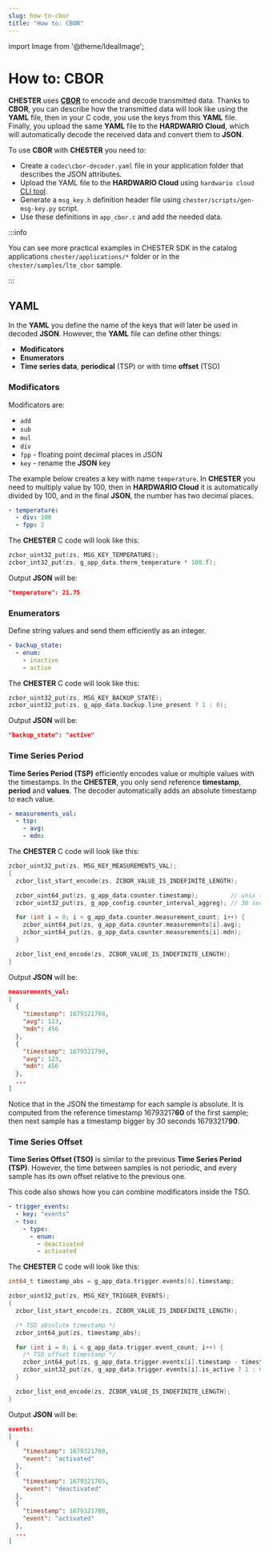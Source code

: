 ```yaml
---
slug: how-to-cbor
title: "How to: CBOR"
---
```

import Image from '@theme/IdealImage';

# How to: CBOR

**CHESTER** uses [**CBOR**](https://cbor.io/) to encode and decode transmitted data. Thanks to **CBOR**, you can describe how the transmitted data will look like using the **YAML** file, then in your C code, you use the keys from this **YAML** file. Finally, you upload the same **YAML** file to the **HARDWARIO Cloud**, which will automatically decode the received data and convert them to **JSON**.

To use **CBOR** with **CHESTER** you need to:

- Create a `codec\cbor-decoder.yaml` file in your application folder that describes the JSON attributes.
- Upload the YAML file to the **HARDWARIO Cloud** using `hardwario cloud` [CLI tool](../developer-tools/command-line-tools.md#cloud-codec-commands).
- Generate a `msg_key.h` definition header file using `chester/scripts/gen-msg-key.py` script.
- Use these definitions in `app_cbor.c` and add the needed data.

:::info

You can see more practical examples in CHESTER SDK in the catalog applications `chester/applications/*` folder or in the `chester/samples/lte_cbor` sample.

:::

## YAML

In the **YAML** you define the name of the keys that will later be used in decoded **JSON**. However, the **YAML** file can define other things:

- **Modificators**
- **Enumerators**
- **Time series data**, **periodical** (TSP) or with time **offset** (TSO)

### Modificators

Modificators are:

- `add`
- `sub`
- `mul`
- `div`
- `fpp` - floating point decimal places in JSON
- `key` - rename the **JSON** key

The example below creates a key with name `temperature`. In **CHESTER** you need to multiply value by 100, then in **HARDWARIO Cloud** it is automatically divided by 100, and in the final **JSON**, the number has two decimal places.

```yaml
- temperature:
  - div: 100
  - fpp: 2
```

The **CHESTER** C code will look like this:

```c
zcbor_uint32_put(zs, MSG_KEY_TEMPERATURE);
zcbor_int32_put(zs, g_app_data.therm_temperature * 100.f);
```

Output **JSON** will be:

```json
"temperature": 21.75
```

### Enumerators

Define string values and send them efficiently as an integer.

```yaml
- backup_state:
  - enum:
    - inactive
    - active
```

The **CHESTER** C code will look like this:

```c
zcbor_uint32_put(zs, MSG_KEY_BACKUP_STATE);
zcbor_uint32_put(zs, g_app_data.backup.line_present ? 1 : 0);
```

Output **JSON** will be:

```json
"backup_state": "active"
```

### Time Series Period

**Time Series Period (TSP)** efficiently encodes value or multiple values with the timestamps. In the **CHESTER**, you only send reference **timestamp**, **period** and **values**. The decoder automatically adds an absolute timestamp to each value.

```yaml
- measurements_val:
  - tsp:
    - avg:
    - mdn:
```

The **CHESTER** C code will look like this:

```c
zcbor_uint32_put(zs, MSG_KEY_MEASUREMENTS_VAL);
{
  zcbor_list_start_encode(zs, ZCBOR_VALUE_IS_INDEFINITE_LENGTH);

  zcbor_uint64_put(zs, g_app_data.counter.timestamp);         // unix timestamp 1679321760
  zcbor_uint32_put(zs, g_app_config.counter_interval_aggreg); // 30 seconds

  for (int i = 0; i < g_app_data.counter.measurement_count; i++) {
    zcbor_uint64_put(zs, g_app_data.counter.measurements[i].avg);
    zcbor_uint64_put(zs, g_app_data.counter.measurements[i].mdn);
  }

  zcbor_list_end_encode(zs, ZCBOR_VALUE_IS_INDEFINITE_LENGTH);
}
```

Output **JSON** will be:

```json
measurements_val:
[
  {
    "timestamp": 1679321760,
    "avg": 123,
    "mdn": 456
  },
  {
    "timestamp": 1679321790,
    "avg": 123,
    "mdn": 456
  },
  ...
]
```

Notice that in the JSON the timestamp for each sample is absolute. It is computed from the reference timestamp 16793217**60** of the first sample; then next sample has a timestamp bigger by 30 seconds 16793217**90**.

### Time Series Offset

**Time Series Offset (TSO)** is similar to the previous **Time Series Period (TSP)**. However, the time between samples is not periodic, and every sample has its own offset relative to the previous one.

This code also shows how you can combine modificators inside the TSO.

```yaml
- trigger_events:
  - key: "events"
  - tso:
    - type:
      - enum:
        - deactivated
        - activated
```

The **CHESTER** C code will look like this:

```c
int64_t timestamp_abs = g_app_data.trigger.events[0].timestamp;

zcbor_uint32_put(zs, MSG_KEY_TRIGGER_EVENTS);
{
  zcbor_list_start_encode(zs, ZCBOR_VALUE_IS_INDEFINITE_LENGTH);

  /* TSO absolute timestamp */
  zcbor_int64_put(zs, timestamp_abs);

  for (int i = 0; i < g_app_data.trigger.event_count; i++) {
    /* TSO offset timestamp */
    zcbor_int64_put(zs, g_app_data.trigger.events[i].timestamp - timestamp_abs);
    zcbor_uint32_put(zs, g_app_data.trigger.events[i].is_active ? 1 : 0);
  }

  zcbor_list_end_encode(zs, ZCBOR_VALUE_IS_INDEFINITE_LENGTH);
}
```

Output **JSON** will be:

```json
events:
[
  {
    "timestamp": 1679321760,
    "event": "activated"
  },
  {
    "timestamp": 1679321765,
    "event": "deactivated"
  },
  {
    "timestamp": 1679321780,
    "event": "activated"
  },
  ...
]
```
